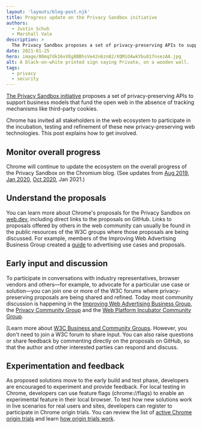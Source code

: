 ```yaml
---
layout: 'layouts/blog-post.njk'
title: Progress update on the Privacy Sandbox initiative
authors:
  - Justin Schuh
  - Marshall Vale
description: >
  The Privacy Sandbox proposes a set of privacy-preserving APIs to support business models that fund the open web in the absence of tracking mechanisms like third-party cookies. This post explains how to participate.
date: 2021-01-25
hero: image/80mq7dk16vVEg8BBhsVe42n6zn82/XQMiO4wkYbu817nsezAA.jpg
alt: A black-on-white printed sign saying Private, on a wooden wall.
tags:
  - privacy
  - security
---
```


[The Privacy Sandbox initiative](https://web.dev/digging-into-the-privacy-sandbox/) proposes a set
of privacy-preserving APIs to support business models that fund the open web in the absence of
tracking mechanisms like third-party cookies.

Chrome has invited all stakeholders in the web ecosystem to participate in the incubation, testing
and refinement of these new privacy-preserving web technologies. This post explains how to get 
involved.

## Monitor overall progress

Chrome will continue to update the ecosystem on the overall progress of the Privacy Sandbox on the 
Chromium blog. (See updates from [Aug 2019](https://blog.chromium.org/2019/08/potential-uses-for-privacy-sandbox.html), 
[Jan 2020](https://blog.chromium.org/2020/01/building-more-private-web-path-towards.html), [Oct 2020](https://blog.chromium.org/2020/10/progress-on-privacy-sandbox-and.html), Jan 2021.)

## Understand the proposals
You can learn more about Chrome's proposals for the Privacy Sandbox on
[web.dev](https://web.dev/digging-into-the-privacy-sandbox/), including direct links to the
proposals on GitHub. Links to proposals offered by others in the web community can usually be found
in the public resources of the W3C groups where those proposals are being discussed. For example,
members of the Improving Web Advertising Business Group created a
[guide](https://github.com/w3c/web-advertising/blob/master/support_for_advertising_use_cases.md) to
advertising use cases and proposals.

## Early input and discussion
To participate in conversations with industry representatives, browser vendors and others—for
example, to advocate for a particular use case or solution—you can join one or more of the W3C
forums where privacy-preserving proposals are being shared and refined. Today most community
discussion is happening in the [Improving Web Advertising Business Group](https://www.w3.org/community/web-adv/), 
the [Privacy Community Group](https://privacycg.github.io/) and the 
[Web Platform Incubator Community Group](https://www.w3.org/community/wicg/).

[Learn more about [W3C Business and Community
Groups](https://www.w3.org/community/about/). However, you don't need to join a W3C forum to share 
input. You can also raise questions or share feedback by commenting directly on the proposals on 
GitHub, so that the author and other interested parties can respond and discuss.

## Experimentation and feedback
As proposed solutions move to the early build and test phase, developers are encouraged to
experiment and provide feedback. For local testing in Chrome, developers can use feature flags
(chrome://flags) to enable an experimental feature in their local browser. To test how new solutions
work in live scenarios for real users and sites, developers can register to participate in Chrome
origin trials. You can review the list of [active Chrome origin trials](https://developer.chrome.com/origintrials/#/trials/active) 
and learn [how origin trials work](https://web.dev/origin-trials/).
